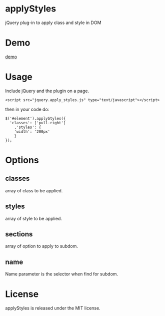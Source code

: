applyStyles
===========

jQuery plug-in to apply class and style in DOM

Demo
====

[demo](http://fintopo.github.io/applyStyles/)

Usage
=====

Include jQuery and the plugin on a page.

```
<script src="jquery.apply_styles.js" type="text/javascript"></script>
```

then in your code do:

```
$('#element').applyStyles({
  'classes': ['pull-right']
	,'styles': {
    'width': '200px'
	}
});
```

Options
=======

## classes

array of class to be applied.

## styles

array of style to be applied.

## sections

array of option to apply to subdom.

## name

Name parameter is the selector when find for subdom.


License
=======

applyStyles is released under the MIT license.